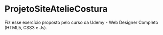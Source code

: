 # ProjetoSiteAtelieCostura

Fiz esse exercício proposto pelo curso da Udemy - Web Designer Completo (HTML5, CSS3 e Js).
